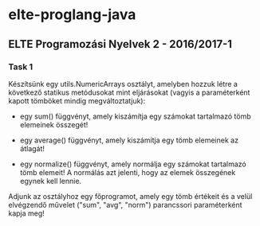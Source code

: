 # elte-proglang-java

## ELTE Programozási Nyelvek 2 - 2016/2017-1

### Task 1

Készítsünk egy utils.NumericArrays osztályt, amelyben hozzuk létre a következő statikus metódusokat mint eljárásokat (vagyis a paraméterként kapott tömböket mindig megváltoztatjuk):

* egy sum() függvényt, amely kiszámítja egy számokat tartalmazó tömb elemeinek összegét!

* egy average() függvényt, amely kiszámítja egy tömb elemeinek az átlagát!

* egy normalize() függvényt, amely normálja egy számokat tartalmazó tömb elemeit! A normálás azt jelenti, hogy az elemek összegének egynek kell lennie.

Adjunk az osztályhoz egy főprogramot, amely egy tömb értékeit és a velül elvégzendő művelet ("sum", "avg", "norm") parancssori paraméterként kapja meg!